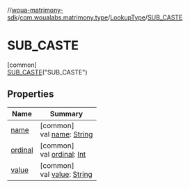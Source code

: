 //[woua-matrimony-sdk](../../../../index.md)/[com.woualabs.matrimony.type](../../index.md)/[LookupType](../index.md)/[SUB_CASTE](index.md)

# SUB_CASTE

[common]\
[SUB_CASTE](index.md)("SUB_CASTE")

## Properties

| Name | Summary |
|---|---|
| [name](name.md) | [common]<br>val [name](name.md): [String](https://kotlinlang.org/api/latest/jvm/stdlib/kotlin/-string/index.html) |
| [ordinal](ordinal.md) | [common]<br>val [ordinal](ordinal.md): [Int](https://kotlinlang.org/api/latest/jvm/stdlib/kotlin/-int/index.html) |
| [value](value.md) | [common]<br>val [value](value.md): [String](https://kotlinlang.org/api/latest/jvm/stdlib/kotlin/-string/index.html) |
